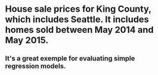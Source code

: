 # House sale prices for King County, which includes Seattle. It includes homes sold between May 2014 and May 2015.
## It's a great exemple for evaluating simple regression models.
